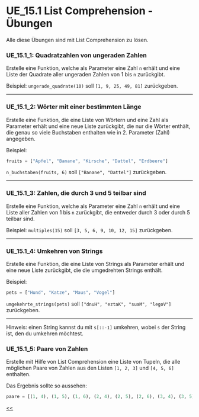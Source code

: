 # UE_15.1 List Comprehension - Übungen

Alle diese Übungen sind mit List Comprehension zu lösen.


### UE_15.1_1: Quadratzahlen von ungeraden Zahlen
Erstelle eine Funktion, welche als Parameter eine Zahl `n` erhält und 
eine Liste der Quadrate aller ungeraden Zahlen von 1 bis `n` zurückgibt.

Beispiel:
`ungerade_quadrate(10)` soll `[1, 9, 25, 49, 81]` zurückgeben.

---

### UE_15.1_2: Wörter mit einer bestimmten Länge
Erstelle eine Funktion, die eine Liste von Wörtern
und eine Zahl als Parameter erhält
und eine neue Liste zurückgibt, die nur die Wörter enthält,
die genau so viele Buchstaben enthalten wie 
in 2. Parameter (Zahl) angegeben.

Beispiel:
```python
fruits = ["Apfel", "Banane", "Kirsche", "Dattel", "Erdbeere"]
```

`n_buchstaben(fruits, 6)` soll `["Banane", "Dattel"]` zurückgeben.

---

### UE_15.1_3: Zahlen, die durch 3 und 5 teilbar sind
Erstelle eine Funktion, welche als Parameter eine Zahl `n` erhält und
eine Liste aller Zahlen von 1 bis `n` zurückgibt,
die entweder durch 3 oder durch 5 teilbar sind.

Beispiel: `multiples(15)` soll `[3, 5, 6, 9, 10, 12, 15]` zurückgeben.

---

### UE_15.1_4: Umkehren von Strings

Erstelle eine Funktion, die eine Liste von Strings als Parameter erhält
und eine neue Liste zurückgibt, die die umgedrehten Strings enthält.

Beispiel:
```python
pets = ["Hund", "Katze", "Maus", "Vogel"]
```
`umgekehrte_strings(pets)` soll `["dnuH", "eztaK", "suaM", "legoV"]` zurückgeben.

---

Hinweis: einen String kannst du mit `s[::-1]` umkehren,
wobei `s` der String ist, den du umkehren möchtest.

### UE_15.1_5: Paare von Zahlen
Erstelle mit Hilfe von List Comprehension eine Liste von Tupeln, 
die alle möglichen Paare von Zahlen aus den Listen 
`[1, 2, 3]` und `[4, 5, 6]` enthalten. 

Das Ergebnis sollte so aussehen:
```python
paare = [(1, 4), (1, 5), (1, 6), (2, 4), (2, 5), (2, 6), (3, 4), (3, 5), (3, 6)]
```



[<<](../skriptum/15.1_list_comprehension.md)
